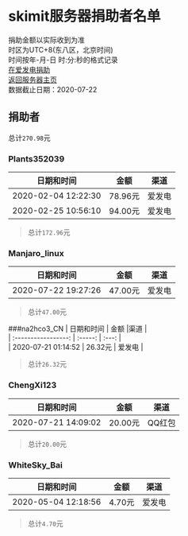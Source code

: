 # skimit服务器捐助者名单
捐助金额以实际收到为准  
时区为UTC+8(东八区，北京时间)  
时间按年-月-日 时:分:秒的格式记录  
[在爱发电捐助](https://afdian.net/@skimit)  
[返回服务器主页](../)  
数据截止日期：2020-07-22

## 捐助者
总计`270.98`元
### Plants352039
| 日期和时间 | 金额 |渠道 |  
| :-----------------: | :-----: | :---: |  
| 2020-02-04 12:22:30 | 78.96元 | 爱发电 |  
| 2020-02-25 10:56:10 | 94.00元 | 爱发电 |  
> 总计`172.96`元  

### Manjaro_linux
| 日期和时间 | 金额 |渠道 |  
| :-----------------: | :-----: | :---: |  
| 2020-07-22 19:27:26 | 47.00元 | 爱发电 |  
> 总计`47.00`元  

###na2hco3_CN
| 日期和时间 | 金额 |渠道 |  
| :-----------------: | :-----: | :---: |  
| 2020-07-21 01:14:52 | 26.32元 | 爱发电 |  
> 总计`26.32`元  

### ChengXi123
| 日期和时间 | 金额 |渠道 |  
| :-----------------: | :-----: | :---: |  
| 2020-07-21 14:09:02 | 20.00元 | QQ红包 |  
> 总计`20.00`元  

###  WhiteSky_Bai
| 日期和时间 | 金额 |渠道 |  
| :-----------------: | :-----: | :---: |  
| 2020-05-04 12:18:56 | 4.70元 | 爱发电 |  
> 总计`4.70`元  
